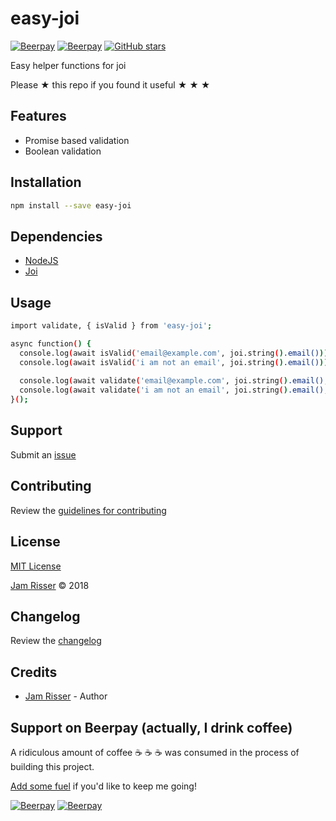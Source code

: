 # easy-joi

[![Beerpay](https://beerpay.io/jamrizzi/easy-joi/badge.svg?style=beer-square)](https://beerpay.io/jamrizzi/easy-joi)
[![Beerpay](https://beerpay.io/jamrizzi/easy-joi/make-wish.svg?style=flat-square)](https://beerpay.io/jamrizzi/easy-joi?focus=wish)
[![GitHub stars](https://img.shields.io/github/stars/jamrizzi/easy-joi.svg?style=social&label=Stars)](https://github.com/jamrizzi/easy-joi)

Easy helper functions for joi

Please &#9733; this repo if you found it useful &#9733; &#9733; &#9733;


## Features

* Promise based validation
* Boolean validation


## Installation

```sh
npm install --save easy-joi
```


## Dependencies

* [NodeJS](https://nodejs.org)
* [Joi](https://github.com/hapijs/joi)


## Usage

```sh
import validate, { isValid } from 'easy-joi';

async function() {
  console.log(await isValid('email@example.com', joi.string().email())); // true
  console.log(await isValid('i am not an email', joi.string().email())); // false
  
  console.log(await validate('email@example.com', joi.string().email(), 'email')); // email@example.com
  console.log(await validate('i am not an email', joi.string().email(), 'email')); // throw error
}();
```


## Support

Submit an [issue](https://github.com/jamrizzi/easy-joi/issues/new)


## Contributing

Review the [guidelines for contributing](https://github.com/jamrizzi/easy-joi/blob/master/CONTRIBUTING.md)


## License

[MIT License](https://github.com/jamrizzi/easy-joi/blob/master/LICENSE)

[Jam Risser](https://jam.jamrizzi.com) &copy; 2018


## Changelog

Review the [changelog](https://github.com/jamrizzi/easy-joi/blob/master/CHANGELOG.md)


## Credits

* [Jam Risser](https://jam.jamrizzi.com) - Author


## Support on Beerpay (actually, I drink coffee)

A ridiculous amount of coffee :coffee: :coffee: :coffee: was consumed in the process of building this project.

[Add some fuel](https://beerpay.io/jamrizzi/easy-joi) if you'd like to keep me going!

[![Beerpay](https://beerpay.io/jamrizzi/easy-joi/badge.svg?style=beer-square)](https://beerpay.io/jamrizzi/easy-joi)
[![Beerpay](https://beerpay.io/jamrizzi/easy-joi/make-wish.svg?style=flat-square)](https://beerpay.io/jamrizzi/easy-joi?focus=wish)
